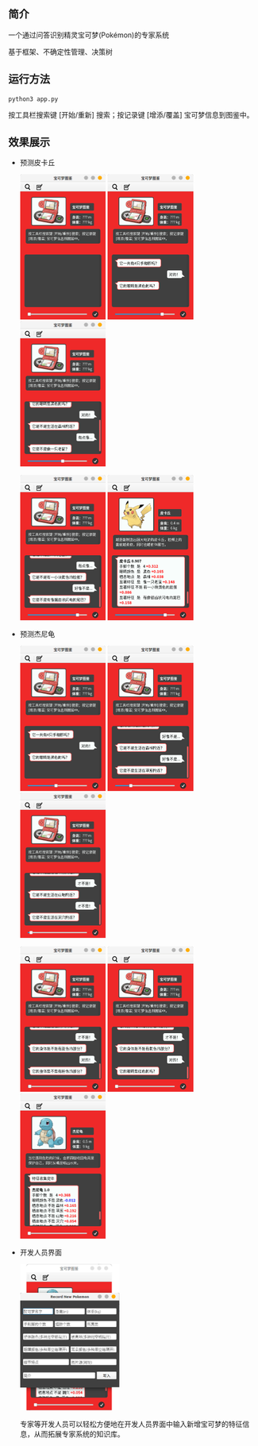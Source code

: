 ## 简介

一个通过问答识别精灵宝可梦(Pokémon)的专家系统

基于框架、不确定性管理、决策树



## 运行方法

```
python3 app.py
```

按工具栏搜索键 [开始/重新] 搜索；按记录键 [增添/覆盖] 宝可梦信息到图鉴中。



## 效果展示

* 预测皮卡丘

  <img src="./report/0.png" style="zoom: 50%;" />   <img src="./report/1.png" style="zoom: 50%;" />   <img src="./report/3.png" style="zoom: 50%;" />

  <img src="./report/5.png" style="zoom: 50%;" />   <img src="./report/6.png" style="zoom: 50%;" />

  

* 预测杰尼龟

  <img src="./report/11.png" style="zoom: 50%;" />   <img src="./report/12.png" style="zoom: 50%;" />   <img src="./report/14.png" style="zoom: 50%;" />

  <img src="./report/15.png" style="zoom: 50%;" />   <img src="./report/16.png" style="zoom: 50%;" />   <img src="./report/17.png" style="zoom: 50%;" />

  

* 开发人员界面

  <img src="./report/20.png" style="zoom: 50%;" />

  专家等开发人员可以轻松方便地在开发人员界面中输入新增宝可梦的特征信息，从而拓展专家系统的知识库。
